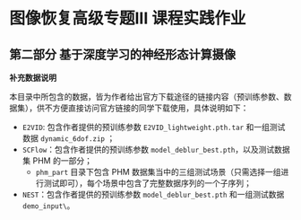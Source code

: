 # 图像恢复高级专题III 课程实践作业

## 第二部分 基于深度学习的神经形态计算摄像 

**补充数据说明**

本目录中所包含的数据，皆为作者给出官方下载途径的链接内容（预训练参数、数据集），供不方便直接访问官方链接的同学下载使用，具体说明如下：
- `E2VID`: 包含作者提供的预训练参数 `E2VID_lightweight.pth.tar` 和一组测试数据 `dynamic_6dof.zip` ；
- `SCFlow`：包含作者提供的预训练参数 `model_deblur_best.pth`，以及测试数据集 PHM 的一部分；
    - `phm_part` 目录下包含 PHM 数据集当中的三组测试场景（只需选择一组进行测试即可），每个场景中包含了完整数据序列的一个子序列；
- `NEST`：包含作者提供的预训练参数 `model_deblur_best.pth` 和一组测试数据 `demo_input\`。